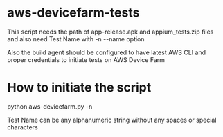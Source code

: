 # aws-devicefarm-tests

This script needs the path of app-release.apk and appium_tests.zip files and also need Test Name with -n --name option

Also the build agent should be configured to have latest AWS CLI and proper credentials to initiate tests on AWS Device Farm

# How to initiate the script
python aws-devicefarm.py -n <Testname>
  
  Test Name can be any alphanumeric string without any spaces or special characters
